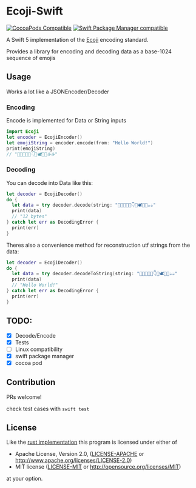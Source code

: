 # Ecoji-Swift

[![CocoaPods Compatible](https://img.shields.io/cocoapods/v/Ecoji.svg?style=flat&label=CocoaPods&colorA=28a745&&colorB=4E4E4E)](https://cocoapods.org/pods/CryptoSwift)
[![Swift Package Manager compatible](https://img.shields.io/badge/SPM-compatible-brightgreen.svg?style=flat&colorA=28a745&&colorB=4E4E4E)](https://github.com/apple/swift-package-manager)

A Swift 5 implementation of the [Ecoji](https://github.com/keith-turner/ecoji) encoding standard.

Provides a library for encoding and decoding data as a base-1024 sequence of emojis

## Usage

Works a lot like a JSONEncoder/Decoder

### Encoding

Encode is implemented for Data or String inputs
```swift
import Ecoji
let encoder = EcojiEncoder()
let emojiString = encoder.encode(from: "Hello World!")
print(emojiString)
// "🏯🔩🚗🌷🍉👇🦒🕊👡📢☕☕"
```
### Decoding
You can decode into Data like this:
```swift
let decoder = EcojiDecoder()
do {
  let data = try decoder.decode(string: "🏯🔩🚗🌷🍉👇🦒🕊👡📢☕☕"
  print(data)
  // "12 bytes"
} catch let err as DecodingError {
  print(err)
}
```
Theres also a convenience method for reconstruction utf strings from the data:
```swift
let decoder = EcojiDecoder()
do {
  let data = try decoder.decodeToString(string: "🏯🔩🚗🌷🍉👇🦒🕊👡📢☕☕"
  print(data)
  // "Hello World!"
} catch let err as DecodingError {
  print(err)
}
```

## TODO:
- [x] Decode/Encode
- [x] Tests
- [ ] Linux compatibility
- [x] swift package manager
- [x] cocoa pod

## Contribution

PRs welcome!

check test cases with  `swift test`

## License

Like the [rust implementation](https://github.com/netvl/ecoji.rs) this program is licensed under either of

 * Apache License, Version 2.0, ([LICENSE-APACHE](LICENSE-APACHE) or http://www.apache.org/licenses/LICENSE-2.0)
 * MIT license ([LICENSE-MIT](LICENSE-MIT) or http://opensource.org/licenses/MIT)

at your option.
